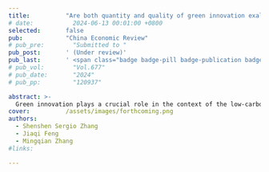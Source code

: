 ```yaml
---
title:          "Are both quantity and quality of green innovation exalted in polluting firms under environmental regulation?"
# date:           2024-06-13 00:01:00 +0800
selected:       false
pub:            "China Economic Review"
# pub_pre:        "Submitted to "
pub_post:       ' (Under review)'
pub_last:       ' <span class="badge badge-pill badge-publication badge-success">1<sup>st</sup> & corr. author</span>'
# pub_vol:        "Vol.677"
# pub_date:       "2024"
# pub_pp:         "120937"

abstract: >-
  Green innovation plays a crucial role in the context of the low-carbon economy, but it is equally important to focus on gatekeeping the quality of innovation amidst the plethora of innovative outcomes. Polluting firms typically represent the lower bound of the pollution governance level within an economic entity. Therefore, the impact of environmental regulations on the “quantity” and “quality” aspects of green innovation in polluting firms is worth considering. This article empirically examines the effects of China’s carbon emission trading pilot on green innovation in polluting firms listed in the A-share, based on patent grants and applications with their citation information. The results show that the carbon emission trading pilot indeed stimulates green innovation at the “quantity” level through the “leverage effect”, and such incentive is moderated by social responsibility assumed by firms. However, the “quality” of green innovation and even that of the overall technological level are significantly inhibited by the carbon emission trading pilot. The results imply that there exists a certain “innovation illusion” in the green innovation of polluting firms listed in the A-share. It is necessary to implement effective incentive policies to ensure both the “quantity” and “quality” are improved synchronically.
cover:          /assets/images/forthcoming.png
authors:
  - Shenshen Sergio Zhang
  - Jiaqi Feng
  - Mingqian Zhang
#links:

---
```

